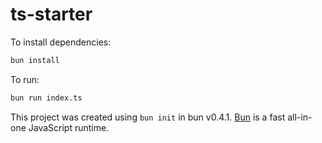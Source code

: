 # ts-starter

To install dependencies:

```bash
bun install
```

To run:

```bash
bun run index.ts
```

This project was created using `bun init` in bun v0.4.1. [Bun](https://bun.sh) is a fast all-in-one JavaScript runtime.
